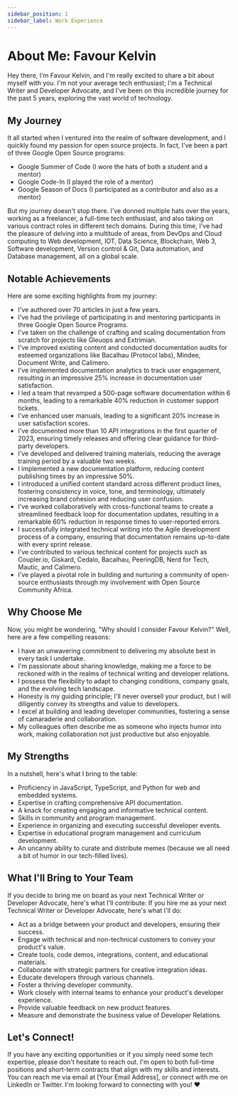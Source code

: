 ```yaml
---
sidebar_position: 1
sidebar_label: Work Experience
---
```



# About Me: Favour Kelvin

Hey there, I'm Favour Kelvin, and I'm really excited to share a bit about myself with you. I'm not your average tech enthusiast; I'm a Technical Writer and Developer Advocate, and I've been on this incredible journey for the past 5 years, exploring the vast world of technology. 

## My Journey

It all started when I ventured into the realm of software development, and I quickly found my passion for open source projects. In fact, I've been a part of three Google Open Source programs:

- Google Summer of Code (I wore the hats of both a student and a mentor)
- Google Code-In (I played the role of a mentor)
- Google Season of Docs (I participated as a contributor and also as a mentor)

But my journey doesn't stop there. I've donned multiple hats over the years, working as a freelancer, a full-time tech enthusiast, and also taking on various contract roles in different tech domains. During this time, I've had the pleasure of delving into a multitude of areas, from DevOps and Cloud computing to Web development, IOT, Data Science, Blockchain, Web 3, Software development, Version control & Git, Data automation, and Database management, all on a global scale.

## Notable Achievements

Here are some exciting highlights from my journey:

- I've authored over 70 articles in just a few years.
- I've had the privilege of participating in and mentoring participants in three Google Open Source Programs.
- I've taken on the challenge of crafting and scaling documentation from scratch for projects like Gleuops and Extrimian.
- I've improved existing content and conducted documentation audits for esteemed organizations like Bacalhau (Protocol labs), Mindee, Document Write, and Calimero.
- I've implemented documentation analytics to track user engagement, resulting in an impressive 25% increase in documentation user satisfaction.
- I led a team that revamped a 500-page software documentation within 6 months, leading to a remarkable 40% reduction in customer support tickets.
- I've enhanced user manuals, leading to a significant 20% increase in user satisfaction scores.
- I've documented more than 10 API integrations in the first quarter of 2023, ensuring timely releases and offering clear guidance for third-party developers.
- I've developed and delivered training materials, reducing the average training period by a valuable two weeks.
- I implemented a new documentation platform, reducing content publishing times by an impressive 50%.
- I introduced a unified content standard across different product lines, fostering consistency in voice, tone, and terminology, ultimately increasing brand cohesion and reducing user confusion.
- I've worked collaboratively with cross-functional teams to create a streamlined feedback loop for documentation updates, resulting in a remarkable 60% reduction in response times to user-reported errors.
- I successfully integrated technical writing into the Agile development process of a company, ensuring that documentation remains up-to-date with every sprint release.
- I've contributed to various technical content for projects such as Coupler.io, Giskard, Cedalo, Bacalhau, PeeringDB, Nerd for Tech, Mautic, and Calimero.
- I've played a pivotal role in building and nurturing a community of open-source enthusiasts through my involvement with Open Source Community Africa.

## Why Choose Me

Now, you might be wondering, "Why should I consider Favour Kelvin?" Well, here are a few compelling reasons:

- I have an unwavering commitment to delivering my absolute best in every task I undertake.
- I'm passionate about sharing knowledge, making me a force to be reckoned with in the realms of technical writing and developer relations.
- I possess the flexibility to adapt to changing conditions, company goals, and the evolving tech landscape.
- Honesty is my guiding principle; I'll never oversell your product, but I will diligently convey its strengths and value to developers.
- I excel at building and leading developer communities, fostering a sense of camaraderie and collaboration.
- My colleagues often describe me as someone who injects humor into work, making collaboration not just productive but also enjoyable.

## My Strengths

In a nutshell, here's what I bring to the table:

- Proficiency in JavaScript, TypeScript, and Python for web and embedded systems.
- Expertise in crafting comprehensive API documentation.
- A knack for creating engaging and informative technical content.
- Skills in community and program management.
- Experience in organizing and executing successful developer events.
- Expertise in educational program management and curriculum development.
- An uncanny ability to curate and distribute memes (because we all need a bit of humor in our tech-filled lives).

## What I'll Bring to Your Team

If you decide to bring me on board as your next Technical Writer or Developer Advocate, here's what I'll contribute:
If you hire me as your next Technical Writer or Developer Advocate, here's what I'll do:

- Act as a bridge between your product and developers, ensuring their success.
- Engage with technical and non-technical customers to convey your product's value.
- Create tools, code demos, integrations, content, and educational materials.
- Collaborate with strategic partners for creative integration ideas.
- Educate developers through various channels.
- Foster a thriving developer community.
- Work closely with internal teams to enhance your product's developer experience.
- Provide valuable feedback on new product features.
- Measure and demonstrate the business value of Developer Relations.


## Let's Connect!

If you have any exciting opportunities or if you simply need some tech expertise, please don't hesitate to reach out. I'm open to both full-time positions and short-term contracts that align with my skills and interests. You can reach me via email at [Your Email Address], or connect with me on LinkedIn or Twitter. I'm looking forward to connecting with you! ❤️
